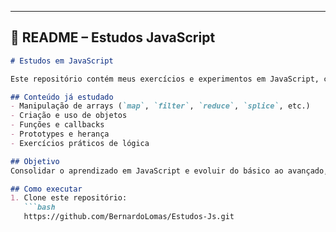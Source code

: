 
---

## 📗 README – Estudos JavaScript
```markdown
# Estudos em JavaScript

Este repositório contém meus exercícios e experimentos em JavaScript, com foco em lógica, fundamentos da linguagem e conceitos mais avançados.

## Conteúdo já estudado
- Manipulação de arrays (`map`, `filter`, `reduce`, `splice`, etc.)
- Criação e uso de objetos
- Funções e callbacks
- Prototypes e herança
- Exercícios práticos de lógica

## Objetivo
Consolidar o aprendizado em JavaScript e evoluir do básico ao avançado, incluindo manipulação de prototypes e orientação a objetos.

## Como executar
1. Clone este repositório:
   ```bash
   https://github.com/BernardoLomas/Estudos-Js.git
